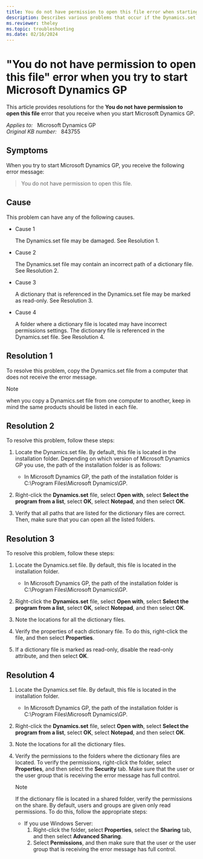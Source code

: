 ```yaml
---
title: You do not have permission to open this file error when starting Microsoft Dynamics GP
description: Describes various problems that occur if the Dynamics.set file is corrupted or contains an incorrect path of a dictionary file. Resolutions are provided.
ms.reviewer: theley
ms.topic: troubleshooting
ms.date: 02/16/2024
---
```

# "You do not have permission to open this file" error when you try to start Microsoft Dynamics GP

This article provides resolutions for the **You do not have permission to open this file** error that you receive when you start Microsoft Dynamics GP.

_Applies to:_ &nbsp; Microsoft Dynamics GP  
_Original KB number:_ &nbsp; 843755

## Symptoms

When you try to start Microsoft Dynamics GP, you receive the following error message:

> You do not have permission to open this file.

## Cause

This problem can have any of the following causes.

- Cause 1

  The Dynamics.set file may be damaged. See Resolution 1.

- Cause 2

  The Dynamics.set file may contain an incorrect path of a dictionary file. See Resolution 2.

- Cause 3

  A dictionary that is referenced in the Dynamics.set file may be marked as read-only. See Resolution 3.

- Cause 4

  A folder where a dictionary file is located may have incorrect permissions settings. The dictionary file is referenced in the Dynamics.set file. See Resolution 4.

## Resolution 1

To resolve this problem, copy the Dynamics.set file from a computer that does not receive the error message.

> [!NOTE]
> when you copy a Dynamics.set file from one computer to another, keep in mind the same products should be listed in each file.

## Resolution 2

To resolve this problem, follow these steps:

1. Locate the Dynamics.set file. By default, this file is located in the installation folder. Depending on which version of Microsoft Dynamics GP you use, the path of the installation folder is as follows:

   - In Microsoft Dynamics GP, the path of the installation folder is C:\Program Files\Microsoft Dynamics\GP.
  
2. Right-click the **Dynamics.set** file, select **Open with**, select **Select the program from a list**, select **OK**, select **Notepad**, and then select **OK**.
3. Verify that all paths that are listed for the dictionary files are correct. Then, make sure that you can open all the listed folders.

## Resolution 3

To resolve this problem, follow these steps:

1. Locate the Dynamics.set file. By default, this file is located in the installation folder. 

    - In Microsoft Dynamics GP, the path of the installation folder is C:\Program Files\Microsoft Dynamics\GP.
   
2. Right-click the **Dynamics.set** file, select **Open with**, select **Select the program from a list**, select **OK**, select **Notepad**, and then select **OK**.
3. Note the locations for all the dictionary files.
4. Verify the properties of each dictionary file. To do this, right-click the file, and then select **Properties**.
5. If a dictionary file is marked as read-only, disable the read-only attribute, and then select **OK**.

## Resolution 4

1. Locate the Dynamics.set file. By default, this file is located in the installation folder. 

    - In Microsoft Dynamics GP, the path of the installation folder is C:\Program Files\Microsoft Dynamics\GP.
   
2. Right-click the **Dynamics.set** file, select **Open with**, select **Select the program from a list**, select **OK**, select **Notepad**, and then select **OK**.
3. Note the locations for all the dictionary files.

4. Verify the permissions to the folders where the dictionary files are located. To verify the permissions, right-click the folder, select **Properties**, and then select the **Security** tab. Make sure that the user or the user group that is receiving the error message has full control.

    > [!NOTE]
    > If the dictionary file is located in a shared folder, verify the permissions on the share. By default, users and groups are given only read permissions. To do this, follow the appropriate steps:
    >
    > - If you use Windows Server:
    >   1. Right-click the folder, select **Properties**, select the **Sharing** tab, and then select **Advanced Sharing**.
    >   2. Select **Permissions**, and then make sure that the user or the user group that is receiving the error message has full control.
    
